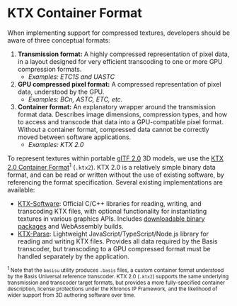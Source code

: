 # KTX Container Format

When implementing support for compressed textures, developers should be aware of three conceptual formats:

1. **Transmission format:** A highly compressed representation of pixel data, in a layout designed for very efficient transcoding to one or more GPU compression formats.
	- _Examples: ETC1S and UASTC_
2. **GPU compressed pixel format:** A compressed representation of pixel data, understood by the GPU.
	- _Examples: BCn, ASTC, ETC, etc._
3. **Container format:** An explanatory wrapper around the transmission format data. Describes image dimensions, compression types, and how to access and transcode that data into a GPU-compatible pixel format. Without a container format, compressed data cannot be correctly moved between software applications.
	- _Examples: KTX 2.0_

 To represent textures within portable [glTF 2.0](https://github.com/KhronosGroup/glTF) 3D models, we use the [KTX 2.0 Container Format](http://github.khronos.org/KTX-Specification/)<sup>1</sup> (`.ktx2`). KTX 2.0 is a relatively simple binary data format, and can be read or written without the use of existing software, by referencing the format specification. Several existing implementations are available:

- [KTX-Software](https://github.com/KhronosGroup/KTX-Software/): Official C/C++ libraries for reading, writing, and transcoding KTX files, with optional functionality for instantiating textures in various graphics APIs. Includes [downloadable binary packages](https://github.com/KhronosGroup/KTX-Software/releases) and WebAssembly builds.
- [KTX-Parse](https://github.com/donmccurdy/KTX-Parse): Lightweight JavaScript/TypeScript/Node.js library for reading and writing KTX files. Provides all data required by the Basis transcoder, but transcoding to a GPU compressed format must be handled separately by the application.

<small><sup>1</sup> Note that the `basisu` utility produces `.basis` files, a custom container format understood by the Basis Universal reference transcoder. KTX 2.0 (`.ktx2`) supports the same underlying transmission and transcoder target formats, but provides a more fully-specified container description, license protections under the Khronos IP Framework, and the likelihood of wider support from 3D authoring software over time.</small>